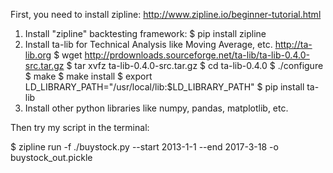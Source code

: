 First, you need to install zipline: http://www.zipline.io/beginner-tutorial.html

1. Install "zipline" backtesting framework: $ pip install zipline
2. Install ta-lib for Technical Analysis like Moving Average, etc. http://ta-lib.org 
    $ wget http://prdownloads.sourceforge.net/ta-lib/ta-lib-0.4.0-src.tar.gz
    $ tar xvfz ta-lib-0.4.0-src.tar.gz
    $ cd ta-lib-0.4.0
    $ ./configure
    $ make
    $ make install
    $ export LD_LIBRARY_PATH="/usr/local/lib:$LD_LIBRARY_PATH"
    $ pip install ta-lib
3. Install other python libraries like numpy, pandas, matplotlib, etc. 

Then try my script in the terminal:

$ zipline run -f ./buystock.py --start 2013-1-1 --end 2017-3-18 -o buystock_out.pickle
